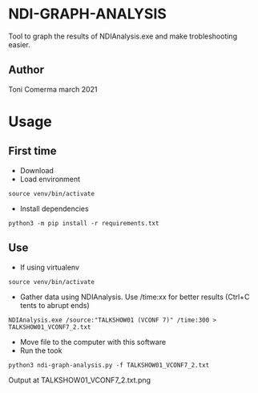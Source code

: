 # NDI-GRAPH-ANALYSIS

Tool to graph the results of NDIAnalysis.exe and make trobleshooting easier.

## Author
Toni Comerma
march 2021


# Usage
## First time

- Download
- Load environment
```
source venv/bin/activate
```
- Install dependencies
```
python3 -m pip install -r requirements.txt
```

## Use
- If using virtualenv
```
source venv/bin/activate
```
- Gather data using NDIAnalysis. Use /time:xx for better results (Ctrl+C tents to abrupt ends)
```
NDIAnalysis.exe /source:"TALKSHOW01 (VCONF 7)" /time:300 > TALKSHOW01_VCONF7_2.txt
```
- Move file to the computer with this software
- Run the took
```
python3 ndi-graph-analysis.py -f TALKSHOW01_VCONF7_2.txt
```
Output at TALKSHOW01_VCONF7_2.txt.png